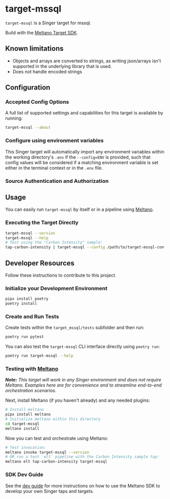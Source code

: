 # target-mssql

`target-mssql` is a Singer target for mssql.

Build with the [Meltano Target SDK](https://sdk.meltano.com).

## Known limitations

- Objects and arrays are converted to strings, as writing json/arrays isn't supported in the underlying library that is used.
- Does not handle encoded strings

<!--

Developer TODO: Update the below as needed to correctly describe the install procedure. For instance, if you do not have a PyPi repo, or if you want users to directly install from your git repo, you can modify this step as appropriate.

## Installation

Install from PyPi:

```bash
pipx install target-mssql
```

Install from GitHub:

```bash
pipx install git+https://github.com/ORG_NAME/target-mssql.git@main
```

-->

## Configuration

### Accepted Config Options

<!--
Developer TODO: Provide a list of config options accepted by the target.

This section can be created by copy-pasting the CLI output from:

```
target-mssql --about --format=markdown
```
-->

A full list of supported settings and capabilities for this
target is available by running:

```bash
target-mssql --about
```

### Configure using environment variables

This Singer target will automatically import any environment variables within the working directory's
`.env` if the `--config=ENV` is provided, such that config values will be considered if a matching
environment variable is set either in the terminal context or in the `.env` file.

### Source Authentication and Authorization

<!--
Developer TODO: If your target requires special access on the destination system, or any special authentication requirements, provide those here.
-->

## Usage

You can easily run `target-mssql` by itself or in a pipeline using [Meltano](https://meltano.com/).

### Executing the Target Directly

```bash
target-mssql --version
target-mssql --help
# Test using the "Carbon Intensity" sample:
tap-carbon-intensity | target-mssql --config /path/to/target-mssql-config.json
```

## Developer Resources

Follow these instructions to contribute to this project.

### Initialize your Development Environment

```bash
pipx install poetry
poetry install
```

### Create and Run Tests

Create tests within the `target_mssql/tests` subfolder and
  then run:

```bash
poetry run pytest
```

You can also test the `target-mssql` CLI interface directly using `poetry run`:

```bash
poetry run target-mssql --help
```

### Testing with [Meltano](https://meltano.com/)

_**Note:** This target will work in any Singer environment and does not require Meltano.
Examples here are for convenience and to streamline end-to-end orchestration scenarios._

<!--
Developer TODO:
Your project comes with a custom `meltano.yml` project file already created. Open the `meltano.yml` and follow any "TODO" items listed in
the file.
-->

Next, install Meltano (if you haven't already) and any needed plugins:

```bash
# Install meltano
pipx install meltano
# Initialize meltano within this directory
cd target-mssql
meltano install
```

Now you can test and orchestrate using Meltano:

```bash
# Test invocation:
meltano invoke target-mssql --version
# OR run a test `elt` pipeline with the Carbon Intensity sample tap:
meltano elt tap-carbon-intensity target-mssql
```

### SDK Dev Guide

See the [dev guide](https://sdk.meltano.com/en/latest/dev_guide.html) for more instructions on how to use the Meltano SDK to
develop your own Singer taps and targets.
